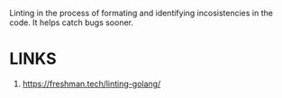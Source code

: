 Linting in the process of formating and identifying incosistencies in the code. It helps catch bugs sooner.

# LINKS

1. https://freshman.tech/linting-golang/